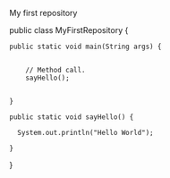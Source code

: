 
My first repository

public class MyFirstRepository {

    public static void main(String args) {
    
        
        // Method call.
        sayHello();
        
    
    }
    
    public static void sayHello() {
    
      System.out.println("Hello World");
    
    }


}
